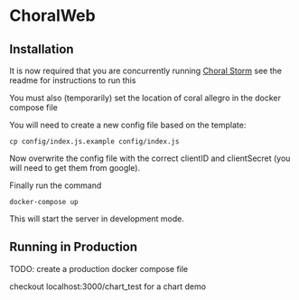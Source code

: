 # ChoralWeb

## Installation

It is now required that you are concurrently running [Choral Storm](https://github.com/ChoralCloud/ChoralStorm) see the readme for instructions to run this

You must also (temporarily) set the location of coral allegro in the docker compose file

You will need to create a new config file based on the template:

`cp config/index.js.example config/index.js`

Now overwrite the config file with the correct clientID and clientSecret (you will need to get them from google).

Finally run the command

`docker-compose up`

This will start the server in development mode.

## Running in Production

TODO: create a production docker compose file

checkout localhost:3000/chart_test for a chart demo

